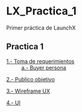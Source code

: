 # LX_Practica_1
Primer práctica de LaunchX

<h2>
Practica 1
</h2>

<p>
<dl>
    <dt><a href="https://github.com/Angosk/LX_Practica_1/blob/main/1.-%20Requerimientos%20Abogaboot.pdf">1.- Toma de requerimientos</a></dt>
    <dd><a href="https://github.com/Angosk/LX_Practica_1/blob/main/abogabootBuyerPerson.png">a.- Buyer persona</a></dd>
</dl>
</p>

<p>
    <a href="https://github.com/Angosk/LX_Practica_1/blob/main/Target%20Audience%20Abogaboot.pdf">2.- Publico objetivo</a> 
</p>

<p>
    <a href="https://github.com/Angosk/LX_Practica_1/blob/main/AbogabootWireframe.pdf">3.- Wireframe UX</a>
</p>

<p>
    <a href="https://github.com/Angosk/LX_Practica_1/blob/main/UI_Aboogaboot.pdf">4.- UI</a>
</p>
